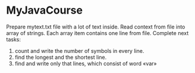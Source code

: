 # MyJavaCourse
Prepare mytext.txt file with a lot of text inside.
Read context from file into array of strings.
Each array item contains one line from file.
Complete next tasks:
   1) count and write the number of symbols in every line.
   2) find the longest and the shortest line. 
   3) find and write only that lines, which consist of word «var»
